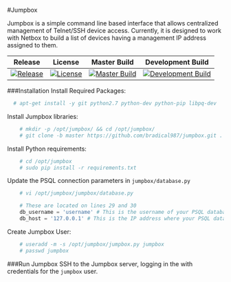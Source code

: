 #Jumpbox

Jumpbox is a simple command line based interface that allows centralized management of Telnet/SSH device access. Currently, it is designed to work with Netbox to build a list of devices having a management IP address assigned to them.


| Release | License | Master Build | Development Build |
|:-------:|:-------:|:------------:|:-----------------:|
| [![Release](https://img.shields.io/github/release/bradical987/jumpbox.svg)](https://github.com/bradical987/jumpbox/releases) | [![License](https://img.shields.io/badge/license-GPLv3-blue.svg)](https://github.com/bradical987/jumpbox/blob/master/LICENSE) | [![Master Build](https://travis-ci.org/bradical987/jumpbox.svg?branch=master)](http://travis-ci.org/bradical987/jumpbox) | [![Development Build](https://travis-ci.org/bradical987/jumpbox.svg?branch=develop)](http://travis-ci.org/bradical987/jumpbox) |


###Installation
Install Required Packages:
```bash
  # apt-get install -y git python2.7 python-dev python-pip libpq-dev
```

Install Jumpbox libraries:
```bash
    # mkdir -p /opt/jumpbox/ && cd /opt/jumpbox/
    # git clone -b master https://github.com/bradical987/jumpbox.git .
```

Install Python requirements:
```bash
    # cd /opt/jumpbox
    # sudo pip install -r requirements.txt
```

Update the PSQL connection parameters in `jumpbox/database.py`
```bash
	# vi /opt/jumpbox/jumpbox/database.py
```
```python
	# These are located on lines 29 and 30
	db_username = 'username' # This is the username of your PSQL database
	db_host = '127.0.0.1' # This is the IP address where your PSQL database lives
```

Create Jumpbox User:
```bash
    # useradd -m -s /opt/jumpbox/jumpbox.py jumpbox
    # passwd jumpbox
```

###Run Jumpbox
SSH to the Jumpbox server, logging in the with credentials for the `jumpbox` user.

